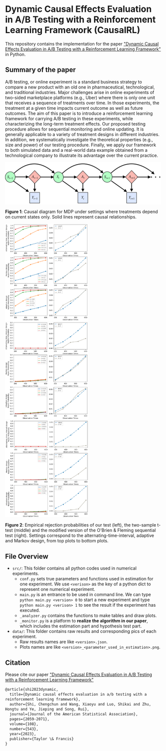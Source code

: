 # Dynamic Causal Effects Evaluation in A/B Testing with a Reinforcement Learning Framework (CausalRL)

This repository contains the implementation for the paper ["Dynamic Causal Effects Evaluation in A/B Testing with a Reinforcement Learning Framework"](https://arxiv.org/pdf/2002.01711.pdf) in Python. 

## Summary of the paper

A/B testing, or online experiment is a standard  business strategy to compare a new product with an old one in pharmaceutical, technological, and traditional industries.  Major challenges arise in online experiments of two-sided marketplace platforms (e.g., Uber) 
where there is only one unit that receives a sequence of treatments over time. In those  experiments, the treatment at a given time   impacts  current outcome as well as future outcomes. The aim of this paper is to  introduce a reinforcement learning framework for carrying A/B testing in these experiments, while characterizing the long-term treatment effects. Our proposed testing procedure allows for sequential monitoring and online updating. It is generally applicable to a variety of treatment designs in different industries. In addition, we systematically investigate the theoretical properties (e.g., size and power) of our testing procedure. Finally, we apply our framework to both simulated data and a real-world data example obtained  from a technological company to illustrate its advantage over the current practice. 

<img align="center" src="MDP.png" alt="drawing" width="700">

**Figure 1**: Causal diagram for MDP under settings where treatments depend on current states only. Solid lines represent causal relationships. 

<p float="left">
<img src="4_alpha_1.png" alt="drawing" width="270"> 
<img src="t_alpha_1.png" alt="drawing" width="270">
<img src="BF.png" alt="drawing" width="270">
</p>

**Figure 2**: Empirical rejection probabilities of our test (left), the two-sample t-test (middle) and the modified version of the O'Brien \& Fleming sequential test (right). Settings correspond to the alternating-time-interval, adaptive and Markov design, from top plots to bottom plots.


## File Overview
- `src/`: This folder contains all python codes used in numerical experiments.
  - `conf.py` sets true parameters and functions used in estimation for one experiment.
  We use `<verison>` as the key of a python dict to represent one numerical experiment.
  - `main.py` is an entrance to be used in command line.
  We can type `python main.py <version> 0` to start a new experiment and type
  `python main.py <verison> 1` to see the result if the experiment has executed.
  - `_analyzer.py` contains the functions to make tables and draw plots.
  - `_monitor.py` is a platform to **realize the algorithm in our paper**, which includes the estimation part and hypothesis test part. 
- `data/`: This folder contains raw results and corresponding pics of each experiment.
  - Raw results names are like `<version>.json`.
  - Plots names are like `<version>_<parameter_used_in_estimation>.png`.
  



## Citation

Please cite our paper
["Dynamic Causal Effects Evaluation in A/B Testing with a Reinforcement Learning Framework"](https://arxiv.org/pdf/2002.01711.pdf)

``` 
@article{shi2023dynamic,
  title={Dynamic causal effects evaluation in a/b testing with a reinforcement learning framework},
  author={Shi, Chengchun and Wang, Xiaoyu and Luo, Shikai and Zhu, Hongtu and Ye, Jieping and Song, Rui},
  journal={Journal of the American Statistical Association},
  pages={2059-2071},
  volume={108},
  number={543},
  year={2023},
  publisher={Taylor \& Francis}
}
``` 
